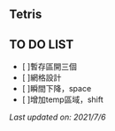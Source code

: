 ## Tetris

## TO DO LIST
- [ ]暫存區開三個
- [ ]網格設計
- [ ]瞬間下降，space
- [ ]增加temp區域，shift

*Last updated on: 2021/7/6*
